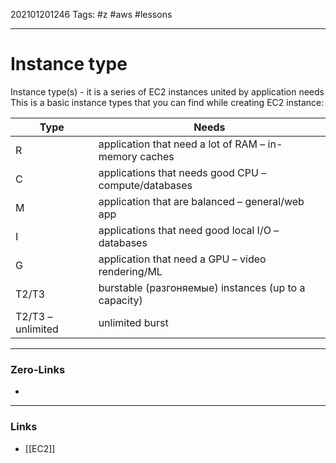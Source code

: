 202101201246
Tags: #z #aws #lessons 

---
# Instance type

Instance type(s) - it is a series of EC2 instances united by application needs
This is a basic instance types that you can find while creating EC2 instance:

Type | Needs
---|---
R | application that need a lot of RAM – in-memory caches
C | applications that needs good CPU – compute/databases
M | application that are balanced – general/web app
I | applications that need good local I/O – databases
G | application that need a GPU – video rendering/ML
T2/T3 | burstable (разгоняемые) instances (up to a capacity)
T2/T3 – unlimited | unlimited burst

---
### Zero-Links
- 
---
### Links
- [[EC2]]